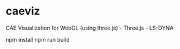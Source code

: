 # caeviz

CAE Visualization for WebGL (using three.js) - Three.js - LS-DYNA

npm install 
npm run build

